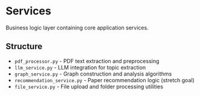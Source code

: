 # Services

Business logic layer containing core application services.

## Structure
- `pdf_processor.py` - PDF text extraction and preprocessing
- `llm_service.py` - LLM integration for topic extraction
- `graph_service.py` - Graph construction and analysis algorithms
- `recommendation_service.py` - Paper recommendation logic (stretch goal)
- `file_service.py` - File upload and folder processing utilities
